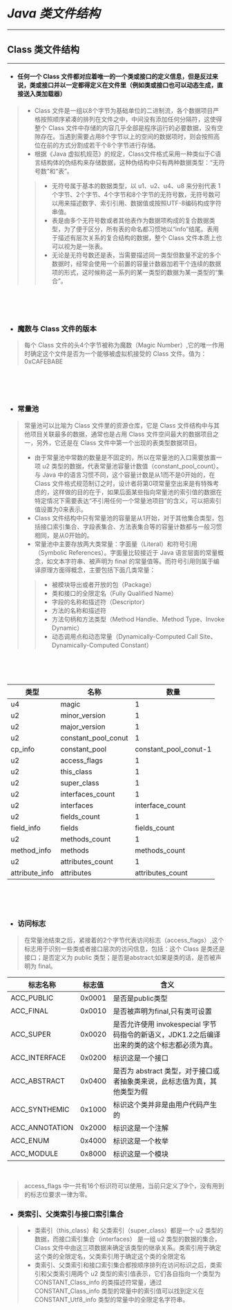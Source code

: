 # ***Java 类文件结构***


----

## Class 类文件结构
----
- #### 任何一个 Class 文件都对应着唯一的一个类或接口的定义信息，但是反过来说，类或接口并以一定都得定义在文件里（例如类或接口也可以动态生成，直接送入类加载器）

>- Class 文件是一组以8个字节为基础单位的二进制流，各个数据项目严格按照顺序紧凑的排列在文件之中，中间没有添加任何分隔符，这使得整个 Class 文件中存储的内容几乎全部是程序运行的必要数据，没有空隙存在。当遇到需要占用8个字节以上的空间的数据项时，则会按照高位在前的方式分割成若干个8个字节进行存储。
>- 根据《Java 虚拟机规范》的规定，Class文件格式采用一种类似于C语言结构体的伪结构来存储数据，这种伪结构中只有两种数据类型：“无符号数”和“表”。
>>- 无符号属于基本的数据类型，以 u1、u2、u4、u8 来分别代表 1个字节、2个字节、4个字节和8个字节的无符号数，无符号数可以用来描述数字、索引引用、数据值或按照UTF-8编码构成字符串值。
>>- 表是由多个无符号数或者其他表作为数据项构成的复合数据类型，为了便于区分，所有表的命名都习惯地以“info”结尾。表用于描述有层次关系的复合结构的数据，整个 Class 文件本质上也可以视为是一张表。
>>- 无论是无符号数还是表，当需要描述同一类型但数量不定的多个数据时，经常会使用一个前置的容量计数器加若干个连续的数据项的形式，这时候称这一系列的某一类型的数据为某一类型的“集合”。

<br/>
<br/>
<br/>

- ### 魔数与 Class 文件的版本
> 每个 Class 文件的头4个字节被称为魔数（Magic Number）,它的唯一作用时确定这个文件是否为一个能够被虚拟机接受的 Class 文件。值为：0xCAFEBABE
> 
<br/>
<br/>
<br/>

- ### 常量池
> 常量池可以比喻为 Class 文件里的资源仓库，它是 Class 文件结构中与其他项目关联最多的数据，通常也是占用 Class 文件空间最大的数据项目之一，另外，它还是在 Class 文件中第一个出现的表类型数据项目。
>- 由于常量池中常数的数量是不固定的，所以在常量池的入口需要放置一项 u2 类型的数据，代表常量池容量计数值（constant_pool_count）。与 Java 中的语言习惯不同，这个容量计数是从1而不是0开始的，在 Class 文件格式规范制订之时，设计者将第0项常量空出来是有特殊考虑的，这样做的目的在于，如果后面某些指向常量池的索引值的数据在特定情况下需要表达“不引用任何一个常量池项目”的含义，可以把索引值设置为0来表示。
>- Class 文件结构中只有常量池的容量是从1开始，对于其他集合类型，包括接口索引集合、字段表集合、方法表集合等的容量计数都与一般习惯相同，是从0开始的。
>- 常量池中主要存放两大类常量：字面量（Literal）和符号引用（Symbolic References）。字面量比较接近于 Java 语言层面的常量概念，如文本字符串、被声明为 final 的常量值等。而符号引用则属于编译原理方面得概念，主要包括下面几类常量：
>>- 被模块导出或者开放的包（Package）
>>- 类和接口的全限定名（Fully Qualified Name）
>>- 字段的名称和描述符（Descriptor）
>>- 方法的名称和描述符
>>- 方法句柄和方法类型（Method Handle、Method Type、Invoke Dynamic）
>>- 动态调用点和动态常量（Dynamically-Computed Call Site、Dynamically-Computed Constant） 
<br/>
<br/>
<br/>

|类型|名称|数量|
|--|--|--|
u4|magic|1
u2|minor_version|1
u2|major_version|1
u2|constant_pool_conut|1
cp_info|constant_pool|constant_pool_conut-1
u2|access_flags|1
u2|this_class|1
u2|super_class|1
u2|interfaces_count|1
u2|interfaces|interface_count
u2|fields_count|1
field_info|fields|fields_count
u2|methods_count|1
method_info|methods|methods_count
u2|attributes_count|1
attribute_info|attributes|attributes_count

<br/>
<br/>
<br/>

- ### 访问标志
> 在常量池结束之后，紧接着的2个字节代表访问标志（access_flags）,这个标志用于识别一些类或者接口层次的访问信息，包括：这个 Class 是类还是接口；是否定义为 public 类型；是否是abstract;如果是类的话，是否被声明为 final。

|标志名称|标志值|含义|
|--|--|--|
ACC_PUBLIC|0x0001|是否是public类型
ACC_FINAL|0x0010|是否被声明为final,只有类可设置
ACC_SUPER|0x0020|是否允许使用 invokespecial 字节码指令的新语义，JDK1.2之后编译出来的类的这个标志都必须为真。
ACC_INTERFACE|0x0200|标识这是一个接口
ACC_ABSTRACT|0x0400|是否为 abstract 类型，对于接口或者抽象类来说，此标志值为真，其他类型为假
ACC_SYNTHEMIC|0x1000|标识这个类并非是由用户代码产生的
ACC_ANNOTATION|0x2000|标识这是一个注解
ACC_ENUM|0x4000|标识这是一个枚举
ACC_MODULE|0x8000|标识这是一个模块

<br>

> access_flags 中一共有16个标识符可以使用，当前只定义了9个，没有用到的标志位要求一律为零。

- ### 类索引、父类索引与接口索引集合
>- 类索引（this_class）和 父类索引（super_class）都是一个 u2 类型的数据，而接口索引集合（interfaces） 是一组 u2 类型的数据的集合，Class 文件中由这三项数据来确定该类型的继承关系。类索引用于确定这个类的全限定名，父类索引用于确定这个类的全限定名
>- 类索引、父类索引和接口索引集合都按顺序排列在访问标识之后，类索引和父类索引用两个 u2 类型的索引值表示，它们各自指向一个类型为 CONSTANT_Class_info 的类描述符常量，通过 CONSTANT_Class_info 类型的常量中的索引值可以找到定义在 CONSTANT_Utf8_info 类型的常量中的全限定名字符串。



